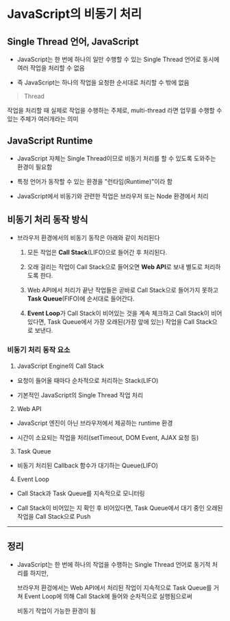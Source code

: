 # JavaScript의 비동기 처리

## Single Thread 언어, JavaScript

- JavaScript는 한 번에 하나의 일만 수행할 수 있는 Single Thread 언어로 동시에 여러 작업을 처리할 수 없음

- 즉 JavaScript는 하나의 작업을 요청한 순서대로 처리할 수 밖에 없음

> Thread

  작업을 처리할 때 실제로 작업을 수행하는 주체로, multi-thread 라면 업무를 수행할 수 있는 주체가 여러개라는 의미

## JavaScript Runtime

- JavaScript 자체는 Single Thread이므로 비동기 처리를 할 수 있도록 도와주는 환경이 필요함

- 특정 언어가 동작할 수 있는 환경을 "런타임(Runtime)"이라 함

- JavaScript에서 비동기와 관련한 작업은 브라우저 또는 Node 환경에서 처리



## 비동기 처리 동작 방식

- 브라우저 환경에서의 비동기 동작은 아래와 같이 처리된다

  1. 모든 작업은 **Call Stack**(LIFO)으로 들어간 후 처리된다.

  2. 오래 걸리는 작업이 Call Stack으로 들어오면 **Web API**로 보내 별도로 처리하도록 한다.

  3. Web API에서 처리가 끝난 작업들은 곧바로 Call Stack으로 들어가지 못하고 **Task Queue**(FIFO)에 순서대로 들어간다.

  4. **Event Loop**가 Call Stack이 비어있는 것을 계속 체크하고 Call Stack이 비어있다면, Task Queue에서 가장 오래된(가장 앞에 있는) 작업을 Call Stack으로 보낸다.

### 비동기 처리 동작 요소

1. JavaScript Engine의 Call Stack

  - 요청이 들어올 때마다 순차적으로 처리하는 Stack(LIFO)

  - 기본적인 JavaScript의 Single Thread 작업 처리

2. Web API

  - JavaScript 엔진이 아닌 브라우저에서 제공하는 runtime 환경

  - 시간이 소요되는 작업을 처리(setTimeout, DOM Event, AJAX 요청 등)

3. Task Queue

  - 비동기 처리된 Callback 함수가 대기하는 Queue(LIFO)

4. Event Loop

  - Call Stack과 Task Queue를 지속적으로 모니터링

  - Call Stack이 비어있는 지 확인 후 비어있다면, Task Queue에서 대기 중인 오래된 작업을 Call Stack으로 Push

---

## 정리

- JavaScript는 한 번에 하나의 작업을 수행하는 Single Thread 언어로 동기적 처리를 하지만,

  브라우저 환겅에서는 Web API에서 처리된 작업이 지속적으로 Task Queue를 거쳐 Event Loop에 의해 Call Stack에 들어와 순차적으로 실행됨으로써 
  
  비동기 작업이 가능한 환경이 됨
